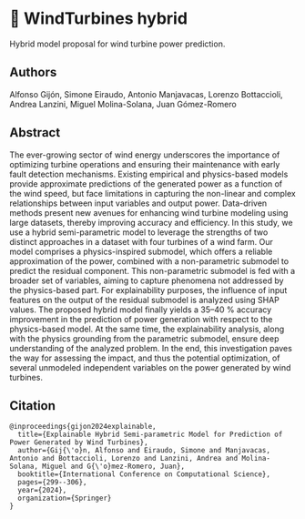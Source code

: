 # 📄 WindTurbines hybrid

Hybrid model proposal for wind turbine power prediction.

## Authors

Alfonso Gijón, Simone Eiraudo, Antonio Manjavacas, Lorenzo Bottaccioli, Andrea Lanzini, Miguel Molina-Solana, Juan Gómez-Romero

## Abstract

The ever-growing sector of wind energy underscores the importance of optimizing turbine operations and ensuring their maintenance with early fault detection mechanisms. Existing empirical and physics-based models provide approximate predictions of the generated power as a function of the wind speed, but face limitations in capturing the non-linear and complex relationships between input variables and output power. Data-driven methods present new avenues for enhancing wind turbine modeling using large datasets, thereby improving accuracy and efficiency. In this study, we use a hybrid semi-parametric model to leverage the strengths of two distinct approaches in a dataset with four turbines of a wind farm. Our model comprises a physics-inspired submodel, which offers a reliable approximation of the power, combined with a non-parametric submodel to predict the residual component. This non-parametric submodel is fed with a broader set of variables, aiming to capture phenomena not addressed by the physics-based part. For explainability purposes, the influence of input features on the output of the residual submodel is analyzed using SHAP values. The proposed hybrid model finally yields a 35–40 % accuracy improvement in the prediction of power generation with respect to the physics-based model. At the same time, the explainability analysis, along with the physics grounding from the parametric submodel, ensure deep understanding of the analyzed problem. In the end, this investigation paves the way for assessing the impact, and thus the potential optimization, of several unmodeled independent variables on the power generated by wind turbines.

## Citation

```
@inproceedings{gijon2024explainable,
  title={Explainable Hybrid Semi-parametric Model for Prediction of Power Generated by Wind Turbines},
  author={Gij{\'o}n, Alfonso and Eiraudo, Simone and Manjavacas, Antonio and Bottaccioli, Lorenzo and Lanzini, Andrea and Molina-Solana, Miguel and G{\'o}mez-Romero, Juan},
  booktitle={International Conference on Computational Science},
  pages={299--306},
  year={2024},
  organization={Springer}
}
```
